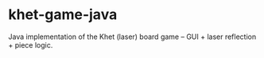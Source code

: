 # khet-game-java
Java implementation of the Khet (laser) board game – GUI + laser reflection + piece logic.
